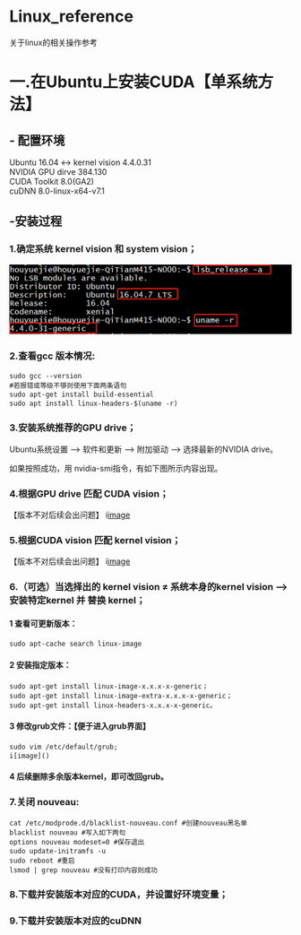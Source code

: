 # Linux_reference
关于linux的相关操作参考

# 一.在Ubuntu上安装CUDA【单系统方法】

## - 配置环境  
Ubuntu 16.04 <-> kernel vision 4.4.0.31  
NVIDIA GPU dirve 384.130  
CUDA Toolkit 8.0(GA2)  
cuDNN 8.0-linux-x64-v7.1  
  
##  -安装过程  
### 1.确定系统 kernel vision 和 system vision；  
![image](https://github.com/HouYueJie/Linux_reference/blob/master/CUDA_IMG/1.png)    

### 2.查看gcc 版本情况:  
    sudo gcc --version
    #若报错或等级不够则使用下面两条语句 
    sudo apt-get install build-essential 
    sudo apt install linux-headers-$(uname -r)  

### 3.安装系统推荐的GPU drive；  
  Ubuntu系统设置 --> 软件和更新 --> 附加驱动 --> 选择最新的NVIDIA drive。  
  
  如果按照成功，用 nvidia-smi指令，有如下图所示内容出现。

  
### 4.根据GPU drive 匹配 CUDA vision；  
【版本不对后续会出问题】
i[image]()  

### 5.根据CUDA vision 匹配 kernel vision；  
【版本不对后续会出问题】
i[image]()  

  
### 6.（可选）当选择出的 kernel vision ≠ 系统本身的kernel vision  --> 安装特定kernel 并 替换 kernel；  
  
   #### 1 查看可更新版本：
    sudo apt-cache search linux-image
    
   #### 2 安装指定版本：  
    sudo apt-get install linux-image-x.x.x-x-generic；  
    sudo apt-get install linux-image-extra-x.x.x-x-generic；   
    sudo apt-get install linux-headers-x.x.x-x-generic。  
    
   #### 3 修改grub文件：【便于进入grub界面】  
    sudo vim /etc/default/grub;  
    i[image]()  
      
      
   #### 4 后续删除多余版本kernel，即可改回grub。

### 7.关闭 nouveau:
    cat /etc/modprode.d/blacklist-nouveau.conf #创建nouveau黑名单
    blacklist nouveau #写入如下两句 
    options nouveau modeset=0 #保存退出
    sudo update-initramfs -u
    sudo reboot #重启
    lsmod | grep nouveau #没有打印内容则成功
    
### 8.下载并安装版本对应的CUDA，并设置好环境变量；  
  
### 9.下载并安装版本对应的cuDNN
